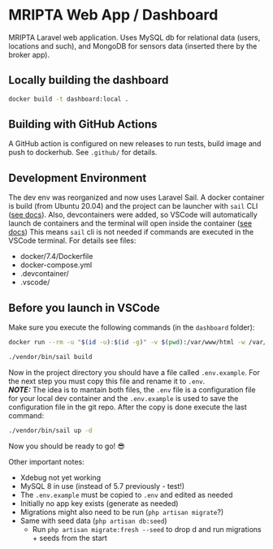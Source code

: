 # MRIPTA Web App / Dashboard

MRIPTA Laravel web application. Uses MySQL db for relational data (users, locations and such), and MongoDB for sensors data (inserted there by the broker app).

## Locally building the dashboard

```bash
docker build -t dashboard:local .
```

## Building with GitHub Actions
A GitHub action is configured on new releases to run tests, build image and push to dockerhub. See `.github/` for details.

## Development Environment
The dev env was reorganized and now uses Laravel Sail. A docker container is build (from Ubuntu 20.04) and the project can be launcher with `sail` CLI ([see docs](https://laravel.com/docs/8.x/sail)). Also, devcontainers were added, so VSCode will automatically launch de containers and the terminal will open inside the container ([see docs](https://code.visualstudio.com/docs/devcontainers/tutorial)) This means `sail` cli is not needed if commands are executed in the VSCode terminal. For details see files:
* docker/7.4/Dockerfile
* docker-compose.yml
* .devcontainer/
* .vscode/

## Before you launch in VSCode
Make sure you execute the following commands (in the `dashboard` folder):
```bash
docker run --rm -u "$(id -u):$(id -g)" -v $(pwd):/var/www/html -w /var/www/html laravelsail/php74-composer:latest composer install --ignore-platform-reqs

./vendor/bin/sail build
```

Now in the project directory you should have a file called `.env.example`. For the next step you must copy this file and rename it to `.env`.  
**_NOTE:_** The idea is to mantain both files, the `.env` file is a configuration file for your local dev container and the `.env.example` is used to save the configuration file in the git repo.
After the copy is done execute the last command:

```bash
./vendor/bin/sail up -d
```
Now you should be ready to go! 😎

Other important notes:
* Xdebug not yet working
* MySQL 8 in use (instead of 5.7 previously - test!)
* The `.env.example` must be copied to `.env` and edited as needed
* Initially no app key exists (generate as needed)
* Migrations might also need to be run (`php artisan migrate`?)
* Same with seed data (`php artisan db:seed`)
  * Run `php artisan migrate:fresh --seed` to drop d and run migrations + seeds from the start
